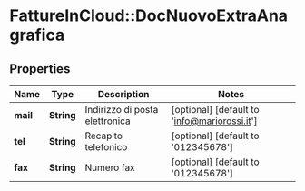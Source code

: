 # FattureInCloud::DocNuovoExtraAnagrafica

## Properties
Name | Type | Description | Notes
------------ | ------------- | ------------- | -------------
**mail** | **String** | Indirizzo di posta elettronica | [optional] [default to &#39;info@mariorossi.it&#39;]
**tel** | **String** | Recapito telefonico | [optional] [default to &#39;012345678&#39;]
**fax** | **String** | Numero fax | [optional] [default to &#39;012345678&#39;]



